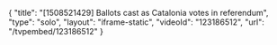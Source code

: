 {
    "title": "[1508521429] Ballots cast as Catalonia votes in referendum",
    "type": "solo",
    "layout": "iframe-static",
    "videoId": "123186512",
    "url": "\/tvpembed\/123186512"
}